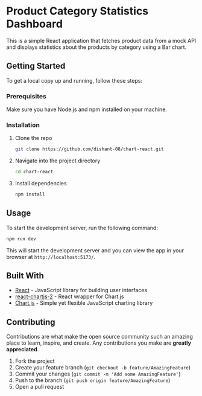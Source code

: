 
# Product Category Statistics Dashboard

This is a simple React application that fetches product data from a mock API and displays statistics about the products by category using a Bar chart.

## Getting Started

To get a local copy up and running, follow these steps:

### Prerequisites

Make sure you have Node.js and npm installed on your machine.

### Installation

1. Clone the repo
   ```sh
   git clone https://github.com/dishant-08/chart-react.git
   ```
2. Navigate into the project directory
   ```sh
   cd chart-react
   ```
3. Install dependencies
   ```sh
   npm install
   ```

## Usage

To start the development server, run the following command:
```sh
npm run dev
```
This will start the development server and you can view the app in your browser at `http://localhost:5173/`.

## Built With

- [React](https://reactjs.org/) - JavaScript library for building user interfaces
- [react-chartjs-2](https://www.npmjs.com/package/react-chartjs-2) - React wrapper for Chart.js
- [Chart.js](https://www.chartjs.org/) - Simple yet flexible JavaScript charting library

## Contributing

Contributions are what make the open source community such an amazing place to learn, inspire, and create. Any contributions you make are **greatly appreciated**.

1. Fork the project
2. Create your feature branch (`git checkout -b feature/AmazingFeature`)
3. Commit your changes (`git commit -m 'Add some AmazingFeature'`)
4. Push to the branch (`git push origin feature/AmazingFeature`)
5. Open a pull request

